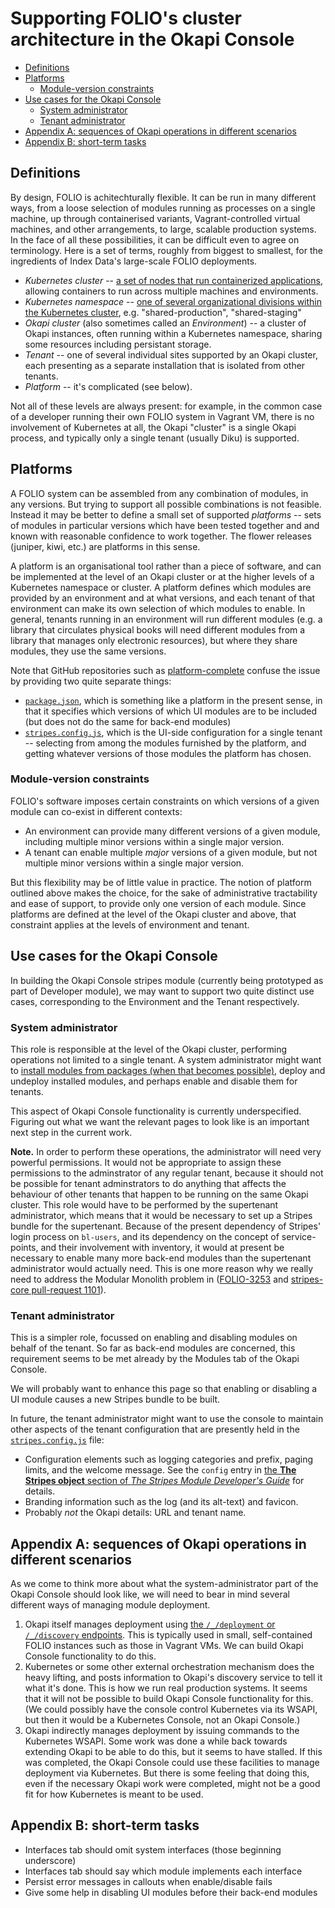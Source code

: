 # Supporting FOLIO's cluster architecture in the Okapi Console

<!-- md2toc -l 2 cluster-architecture.md -->
* [Definitions](#definitions)
* [Platforms](#platforms)
    * [Module-version constraints](#module-version-constraints)
* [Use cases for the Okapi Console](#use-cases-for-the-okapi-console)
    * [System administrator](#system-administrator)
    * [Tenant administrator](#tenant-administrator)
* [Appendix A: sequences of Okapi operations in different scenarios](#appendix-a-sequences-of-okapi-operations-in-different-scenarios)
* [Appendix B: short-term tasks](#appendix-b-short-term-tasks)


## Definitions

By design, FOLIO is achitechturally flexible. It can be run in many different ways, from a loose selection of modules running as processes on a single machine, up through containerised variants, Vagrant-controlled virtual machines, and other arrangements, to large, scalable production systems. In the face of all these possibilities, it can be difficult even to agree on terminology. Here is a set of terms, roughly from biggest to smallest, for the ingredients of Index Data's large-scale FOLIO deployments.

* _Kubernetes cluster_ -- [a set of nodes that run containerized applications](https://www.vmware.com/topics/glossary/content/kubernetes-cluster), allowing containers to run across multiple machines and environments.
* _Kubernetes namespace_ -- [one of several organizational divisions within the Kubernetes cluster](https://www.vmware.com/topics/glossary/content/kubernetes-namespace), e.g. "shared-production", "shared-staging"
* _Okapi cluster_ (also sometimes called an _Environment_) -- a cluster of Okapi instances, often running within a Kubernetes namespace, sharing some resources including persistant storage.
* _Tenant_ -- one of several individual sites supported by an Okapi cluster, each presenting as a separate installation that is isolated from other tenants.
* _Platform_ -- it's complicated (see below).

Not all of these levels are always present: for example, in the common case of a developer running their own FOLIO system in Vagrant VM, there is no involvement of Kubernetes at all, the Okapi "cluster" is a single Okapi process, and typically only a single tenant (usually Diku) is supported.


## Platforms

A FOLIO system can be assembled from any combination of modules, in any versions. But trying to support all possible combinations is not feasible. Instead it may be better to define a small set of supported _platforms_ -- sets of modules in particular versions which have been tested together and and known with reasonable confidence to work together. The flower releases (juniper, kiwi, etc.) are platforms in this sense.

A platform is an organisational tool rather than a piece of software, and can be implemented at the level of an Okapi cluster or at the higher levels of a Kubernetes namespace or cluster. A platform defines which modules are provided by an environment and at what versions, and each tenant of that environment can make its own selection of which modules to enable. In general, tenants running in an environment will run different modules (e.g. a library that circulates physical books will need different modules from a library that manages only electronic resources), but where they share modules, they use the same versions.

Note that GitHub repositories such as [platform-complete](https://github.com/folio-org/platform-complete) confuse the issue by providing two quite separate things:
* [`package.json`](https://github.com/folio-org/platform-complete/blob/master/package.json), which is something like a platform in the present sense, in that it specifies which versions of which UI modules are to be included (but does not do the same for back-end modules)
* [`stripes.config.js`](https://github.com/folio-org/platform-complete/blob/master/stripes.config.js), which is the UI-side configuration for a single tenant -- selecting from among the modules furnished by the platform, and getting whatever versions of those modules the platform has chosen.

### Module-version constraints

FOLIO's software imposes certain constraints on which versions of a given module can co-exist in different contexts:
* An environment can provide many different versions of a given module, including multiple minor versions within a single major version.
* A tenant can enable multiple _major_ versions of a given module, but not multiple minor versions within a single major version.

But this flexibility may be of little value in practice. The notion of platform outlined above makes the choice, for the sake of administrative tractability and ease of support, to provide only one version of each module. Since platforms are defined at the level of the Okapi cluster and above, that constraint applies at the levels of environment and tenant.


## Use cases for the Okapi Console

In building the Okapi Console stripes module (currently being prototyped as part of Developer module), we may want to support two quite distinct use cases, corresponding to the Environment and the Tenant respectively.

### System administrator

This role is responsible at the level of the Okapi cluster, performing operations not limited to a single tenant. A system administrator might want to [install modules from packages (when that becomes possible)](package.md), deploy and undeploy installed modules, and perhaps enable and disable them for tenants.

This aspect of Okapi Console functionality is currently underspecified. Figuring out what we want the relevant pages to look like is an important next step in the current work.

**Note.**
In order to perform these operations, the administrator will need very powerful permissions. It would not be appropriate to assign these permissions to the adminstrator of any regular tenant, because it should not be possible for tenant adminstrators to do anything that affects the behaviour of other tenants that happen to be running on the same Okapi cluster. This role would have to be performed by the supertenant administrator, which means that it would be necessary to set up a Stripes bundle for the supertenant. Because of the present dependency of Stripes' login process on `bl-users`, and its dependency on the concept of service-points, and their involvement with inventory, it would at present be necessary to enable many more back-end modules than the supertenant administrator would actually need. This is one more reason why we really need to address the Modular Monolith problem in ([FOLIO-3253](https://issues.folio.org/browse/FOLIO-3253) and [stripes-core pull-request 1101](https://github.com/folio-org/stripes-core/pull/1101)).

### Tenant administrator

This is a simpler role, focussed on enabling and disabling modules on behalf of the tenant. So far as back-end modules are concerned, this requirement seems to be met already by the Modules tab of the Okapi Console.

We will probably want to enhance this page so that enabling or disabling a UI module causes a new Stripes bundle to be built.

In future, the tenant administrator might want to use the console to maintain other aspects of the tenant configuration that are presently held in the [`stripes.config.js`](https://github.com/folio-org/platform-complete/blob/master/stripes.config.js) file:
* Configuration elements such as logging categories and prefix, paging limits, and the welcome message. See the `config` entry in [the **The Stripes object** section of _The Stripes Module Developer's Guide_](https://github.com/folio-org/stripes/blob/master/doc/dev-guide.md#the-stripes-object) for details.
* Branding information such as the log (and its alt-text) and favicon.
* Probably _not_ the Okapi details: URL and tenant name.


## Appendix A: sequences of Okapi operations in different scenarios

As we come to think more about what the system-administrator part of the Okapi Console should look like, we will need to bear in mind several different ways of managing module deployment.

1. Okapi itself manages deployment using [the `/_/deployment` or `/_/discovery` endpoints](https://github.com/folio-org/okapi/blob/master/doc/guide.md#deployment-and-discovery). This is typically used in small, self-contained FOLIO instances such as those in Vagrant VMs. We can build Okapi Console functionality to do this.
2. Kubernetes or some other external orchestration mechanism does the heavy lifting, and posts information to Okapi's discovery service to tell it what it's done. This is how we run real production systems. It seems that it will not be possible to build Okapi Console functionality for this. (We could possibly have the console control Kubernetes via its WSAPI, but then it would be a Kubernetes Console, not an Okapi Console.)
3. Okapi indirectly manages deployment by issuing commands to the Kubernetes WSAPI. Some work was done a while back towards extending Okapi to be able to do this, but it seems to have stalled. If this was completed, the Okapi Console could use these facilities to manage deployment via Kubernetes. But there is some feeling that doing this, even if the necessary Okapi work were completed, might not be a good fit for how Kubernetes is meant to be used.


## Appendix B: short-term tasks

* Interfaces tab should omit system interfaces (those beginning underscore)
* Interfaces tab should say which module implements each interface
* Persist error messages in callouts when enable/disable fails
* Give some help in disabling UI modules before their back-end modules


